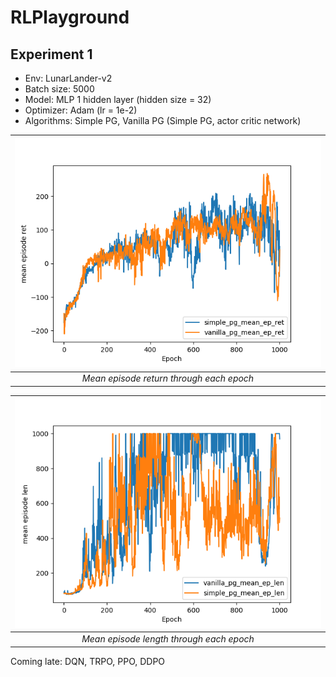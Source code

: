 # RLPlayground
## Experiment 1
- Env: LunarLander-v2
- Batch size: 5000
- Model: MLP 1 hidden layer (hidden size = 32)
- Optimizer: Adam (lr = 1e-2)
- Algorithms: Simple PG, Vanilla PG (Simple PG, actor critic network)

| ![Mean episode return through each epoch](./experiments/exp_1/ret.png) |
|:--:|
| *Mean episode return through each epoch* |

| ![Mean episode length through each epoch](./experiments/exp_1/len.png) |
|:--:|
| *Mean episode length through each epoch* |

Coming late: DQN, TRPO, PPO, DDPO
